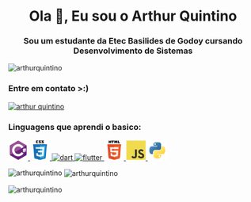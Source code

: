 <h1 align="center">Ola 👋, Eu sou o Arthur Quintino</h1>
<h3 align="center">Sou um estudante da Etec Basilides de Godoy cursando Desenvolvimento de Sistemas</h3>

<p align="left"> <img src="https://komarev.com/ghpvc/?username=arthurquintino&label=Profile%20views&color=0e75b6&style=flat" alt="arthurquintino" /> </p>

<h3 align="left">Entre em contato >:)</h3>
<p align="left">
<a href="https://linkedin.com/in/arthur quintino" target="blank"><img align="center" src="https://raw.githubusercontent.com/rahuldkjain/github-profile-readme-generator/master/src/images/icons/Social/linked-in-alt.svg" alt="arthur quintino" height="30" width="40" /></a>
</p>

<h3 align="left">Linguagens que aprendi o basico:</h3>
<p align="left"> <a href="https://www.w3schools.com/cs/" target="_blank" rel="noreferrer"> <img src="https://raw.githubusercontent.com/devicons/devicon/master/icons/csharp/csharp-original.svg" alt="csharp" width="40" height="40"/> </a> <a href="https://www.w3schools.com/css/" target="_blank" rel="noreferrer"> <img src="https://raw.githubusercontent.com/devicons/devicon/master/icons/css3/css3-original-wordmark.svg" alt="css3" width="40" height="40"/> </a> <a href="https://dart.dev" target="_blank" rel="noreferrer"> <img src="https://www.vectorlogo.zone/logos/dartlang/dartlang-icon.svg" alt="dart" width="40" height="40"/> </a> <a href="https://flutter.dev" target="_blank" rel="noreferrer"> <img src="https://www.vectorlogo.zone/logos/flutterio/flutterio-icon.svg" alt="flutter" width="40" height="40"/> </a> <a href="https://www.w3.org/html/" target="_blank" rel="noreferrer"> <img src="https://raw.githubusercontent.com/devicons/devicon/master/icons/html5/html5-original-wordmark.svg" alt="html5" width="40" height="40"/> </a> <a href="https://developer.mozilla.org/en-US/docs/Web/JavaScript" target="_blank" rel="noreferrer"> <img src="https://raw.githubusercontent.com/devicons/devicon/master/icons/javascript/javascript-original.svg" alt="javascript" width="40" height="40"/> </a> <a href="https://www.python.org" target="_blank" rel="noreferrer"> <img src="https://raw.githubusercontent.com/devicons/devicon/master/icons/python/python-original.svg" alt="python" width="40" height="40"/> </a> </p>

<p><img align="left" src="https://github-readme-stats.vercel.app/api/top-langs?username=arthurquintino&show_icons=true&locale=en&layout=compact" alt="arthurquintino" /></p>

<p>&nbsp;<img align="center" src="https://github-readme-stats.vercel.app/api?username=arthurquintino&show_icons=true&locale=en" alt="arthurquintino" /></p>

<p><img align="center" src="https://github-readme-streak-stats.herokuapp.com/?user=arthurquintino&" alt="arthurquintino" /></p>
